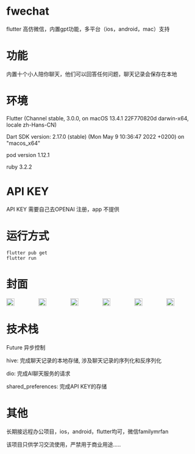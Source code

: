 # fwechat
flutter 高仿微信，内置gpt功能，多平台（ios，android，mac）支持

# 功能
内置十个小人陪你聊天，他们可以回答任何问题，聊天记录会保存在本地

# 环境
Flutter (Channel stable, 3.0.0, on macOS 13.4.1 22F770820d darwin-x64, locale zh-Hans-CN)

Dart SDK version: 2.17.0 (stable) (Mon May 9 10:36:47 2022 +0200) on "macos_x64"

pod version 1.12.1

ruby 3.2.2

# API KEY
API KEY 需要自己去OPENAI 注册，app 不提供

# 运行方式
```shell
flutter pub get
flutter run
```

# 封面
<div style="display:flex;">
    <img src="https://github.com/hzfanfei/fwechat/assets/46393998/1c05cb1e-478e-4f72-b2ff-be6bbb028288" style="width:25%;" />
    <img src="https://github.com/hzfanfei/fwechat/assets/46393998/def61db3-14cd-4adf-ab5a-cb93375fd9f0" style="width:25%;" />
    <img src="https://github.com/hzfanfei/fwechat/assets/46393998/f7f19152-3964-48c4-ab0b-899c6d546ce3" style="width:25%;" />
    <img src="https://github.com/hzfanfei/fwechat/assets/46393998/10e436f1-bb73-4427-8bd8-e26e79324b38" style="width:25%;" />
    <img src="https://github.com/hzfanfei/fwechat/assets/46393998/5703f7cf-8ecb-41cc-8e59-c9049e4a36de" style="width:25%;" />
    <img src="https://github.com/hzfanfei/fwechat/assets/46393998/77dd52fb-ca1d-43cf-95c3-da4ffe69b5bc" style="width:25%;" />
</div>

# 技术栈
Future 异步控制

hive: 完成聊天记录的本地存储, 涉及聊天记录的序列化和反序列化

dio: 完成AI聊天服务的请求

shared_preferences: 完成API KEY的存储


# 其他
长期接远程办公项目，ios，android，flutter均可，微信familymrfan

该项目只供学习交流使用，严禁用于商业用途.....
